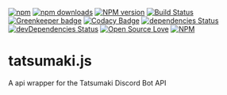 [![npm](https://img.shields.io/npm/v/npm.svg)](https://www.npmjs.com/package/tatsumaki.js)
[![npm downloads](https://img.shields.io/npm/dt/tatsumaki.js.svg?maxAge=3600)](https://www.npmjs.com/package/tatsumaki.js)
[![NPM version](https://badge.fury.io/js/tatsumaki.js.svg)](http://badge.fury.io/js/tatsumaki.js)
[![Build Status](https://travis-ci.org/MrJacz/tatsumaki.js.svg?branch=master)](https://travis-ci.org/MrJacz/tatsumaki.js)
[![Greenkeeper badge](https://badges.greenkeeper.io/MrJacz/tatsumaki.js.svg)](https://greenkeeper.io/)
[![Codacy Badge](https://api.codacy.com/project/badge/Grade/5097637a8165436c9d4a5a8361f7c733)](https://www.codacy.com/app/MrJacz/tatsumaki.js)
[![dependencies Status](https://david-dm.org/mrjacz/tatsumaki.js/status.svg)](https://david-dm.org/mrjacz/tatsumaki.js)
[![devDependencies Status](https://david-dm.org/mrjacz/tatsumaki.js/dev-status.svg)](https://david-dm.org/mrjacz/tatsumaki.js?type=dev)
[![Open Source Love](https://badges.frapsoft.com/os/mit/mit.svg?v=102)](https://github.com/ellerbrock/open-source-badge/)
[![NPM](https://nodei.co/npm/tatsumaki.js.png?downloads=true&downloadRank=true&stars=true)](https://nodei.co/npm/tatsumaki.js/)
# tatsumaki.js
A api wrapper for the Tatsumaki Discord Bot API

